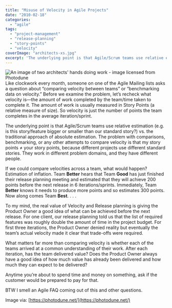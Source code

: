 ```yaml
---
title: "Misuse of Velocity in Agile Projects"
date: "2010-02-18"
categories: 
  - "agile"
tags: 
  - "project-management"
  - "release-planning"
  - "story-points"
  - "velocity"
coverImage: "architects-xs.jpg"
excerpt: 'The underlying point is that Agile/Scrum teams use relative estimation (e.g. is this'
---
```


![An image of two architects' hands doing work - image licensed from Photodune](src/content/blog/misuse-of-velocity-in-agile-projects/images/architects-xs.jpg) Like clockwork every month, someone on one of the Agile Mailing lists asks a question about “comparing velocity between teams” or “benchmarking data on velocity.” Before we examine the problem, let’s recheck what velocity is—the amount of work completed by the team/time taken to complete it. The amount of work is usually measured in Story Points (a relative measure of size). So velocity is just the number of points the team completes in the average iteration/sprint.

The underlying point is that Agile/Scrum teams use relative estimation (e.g. is this story/feature bigger or smaller than our standard story?) vs. the traditional approach of absolute estimation. The problem with comparisons, benchmarking, or any other attempts to compare velocity is that my story points ≠ your story points, because different projects use different standard stories. They work in different problem domains, and they have different people.

If we could compare velocities across a team, what would happen? Estimation of inflation. Team **Better** hears that Team **Good** has just finished their release planning meeting and estimated that they will achieve 200 points before the next release in 6 iterations/sprints. Immediately, Team **Better** knows it needs to produce more points and so estimates 300 points. Now along comes Team **Best**. . . .

To my mind, the real value of Velocity and Release planning is giving the Product Owner a good idea of what can be achieved before the next release. For one client, our release planning told us that the list of required features was roughly double the amount of time in the project budget. For first three iterations, the Product Owner denied reality but eventually the team’s actual velocity made it clear that trade-offs were required.

What matters far more than comparing velocity is whether each of the teams arrived at a common understanding of their work. After each iteration, has the team delivered value? Does the Product Owner always have a good idea of how much value has already been delivered and how much they can expect to be delivered?

Anytime you’re about to spend time and money on something, ask if the customer would be prepared to pay for that.

BTW I smell an Agile FAQ coming out of this and other questions.

Image via: [https://photodune.net/](https://photodune.net/)
